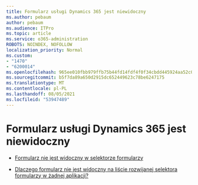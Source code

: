 ```yaml
---
title: Formularz usługi Dynamics 365 jest niewidoczny
ms.author: pebaum
author: pebaum
ms.audience: ITPro
ms.topic: article
ms.service: o365-administration
ROBOTS: NOINDEX, NOFOLLOW
localization_priority: Normal
ms.custom:
- "1470"
- "6200014"
ms.openlocfilehash: 965ee010fbb979ffb75b44fd14fdf4f0f34cbdd445924aa52c0937b5b1f5cc8e
ms.sourcegitcommit: b5f7da89a650d2915dc652449623c78be6247175
ms.translationtype: MT
ms.contentlocale: pl-PL
ms.lasthandoff: 08/05/2021
ms.locfileid: "53947489"
---
```

# <a name="dynamics-365-form-not-visible"></a>Formularz usługi Dynamics 365 jest niewidoczny

* [Formularz nie jest widoczny w selektorze formularzy](https://docs.microsoft.com/dynamics365/customer-engagement/customize/control-access-forms)

* [Dlaczego formularz nie jest widoczny na liście rozwijanej selektora formularzy w żadnej aplikacji?](https://docs.microsoft.com/powerapps/maker/model-driven-apps/create-design-forms?branch=master#why-is-my-form-not-visible-in-the-form-selector-drop-down-in-my-app)
